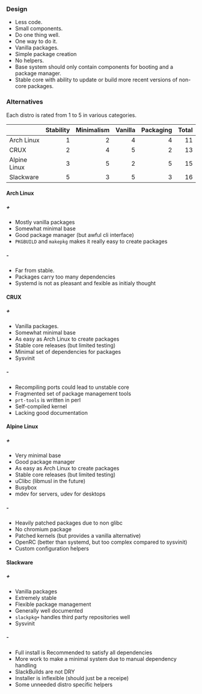 ### Design

* Less code.
* Small components.
* Do one thing well.
* One way to do it.
* Vanilla packages.
* Simple package creation
* No helpers.
* Base system should only contain components for booting and a
  package manager.
* Stable core with ability to update or build more recent versions of
  non-core packages.

### Alternatives

Each distro is rated from 1 to 5 in various categories.

|              | Stability | Minimalism | Vanilla | Packaging | Total  |
|--------------|----------:|-----------:|--------:|----------:|-------:|
| Arch Linux   |         1 |          2 |       4 |         4 |     11 |
| CRUX         |         2 |          4 |       5 |         2 |     13 |
| Alpine Linux |         3 |          5 |       2 |         5 |     15 |
| Slackware    |         5 |          3 |       5 |         3 |     16 |

#### Arch Linux

##### +

* Mostly vanilla packages
* Somewhat minimal base
* Good package manager (but awful cli interface)
* `PKGBUILD` and `makepkg` makes it really easy to create packages

##### -

* Far from stable.
* Packages carry too many dependencies
* Systemd is not as pleasant and fexible as initialy thought

#### CRUX

##### +

* Vanilla packages.
* Somewhat minimal base
* As easy as Arch Linux to create packages
* Stable core releases (but limited testing)
* Minimal set of dependencies for packages
* Sysvinit

##### -

* Recompiling ports could lead to unstable core
* Fragmented set of package management tools
* `prt-tools` is written in perl
* Self-compiled kernel
* Lacking good documentation

#### Alpine Linux

##### +

* Very minimal base
* Good package manager
* As easy as Arch Linux to create packages
* Stable core releases (but limited testing)
* uClibc (libmusl in the future)
* Busybox
* mdev for servers, udev for desktops

##### -

* Heavily patched packages due to non glibc
* No chromium package
* Patched kernels (but provides a vanilla alternative)
* OpenRC (better than systemd, but too complex compared to sysvinit)
* Custom configuration helpers

#### Slackware

##### +

* Vanilla packages
* Extremely stable
* Flexible package management
* Generally well documented
* `slackpkg+` handles third party repositories well
* Sysvinit

##### -

* Full install is Recommended to satisfy all dependencies
* More work to make a minimal system due to manual dependency handling
* SlackBuilds are not DRY
* Installer is inflexible (should just be a receipe)
* Some unneeded distro specific helpers
